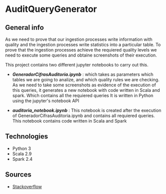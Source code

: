 # AuditQueryGenerator

## General info
As we need to prove that our ingestion processes write information with quality and the ingestion processes write statistics into a particular table. To prove that the ingestion processes achieve the requiered quality levels we need to execute some queries and obtaine screenshots of their execution.

This project contains two different jupyter notebooks to carry out this.

- **_GeneradorCifrasAuditoria.ipynb_** : which takes as parameters which tables we are going to analize, and which quality rules we are checking. 
   As we need to take some screenshots as evidence of the execution of this queries, it generates a new notebook with code written in Scala and spark. Which contains all the requiered queries
   It is written in Python using the jupyter's notebook API
   
- **_auditoria_notebook.ipynb_** : This notebook is created after the execution of GeneradorCifrasAuditoria.ipynb and contains all requiered queries.
   This notebook contains code written in Scala and Spark

## Technologies
- Python 3
- Scala 2.9
- Spark 2.4

## Sources
- [Stackoverflow](https://stackoverflow.com/questions/38193878/how-to-create-modify-a-jupyter-notebook-from-code-python/45672031)
